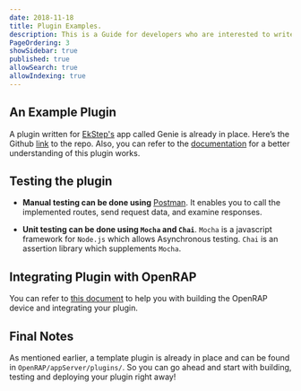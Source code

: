 ```yaml
---
date: 2018-11-18
title: Plugin Examples.
description: This is a Guide for developers who are interested to write a plugin for OPenRAP (v2.0) 
PageOrdering: 3
showSidebar: true
published: true
allowSearch: true
allowIndexing: true
---
```

## An Example Plugin
A plugin written for [EkStep's](https://ekstep.in/) app called Genie is already in place. Here’s the Github [link](https://github.com/projectOpenRAP/OpenRAP/tree/pluginBranch/appServer/plugins/ekStep) to the repo. Also, you can refer to the [documentation](https://docs.google.com/document/d/15f4S4v6xnRR0UzBRv883XXK705OuP2nElqYjOAVN5Hs/edit?usp=sharing) for a better understanding of this plugin works.

## Testing the plugin
* **Manual testing can be done using** [Postman](https://www.getpostman.com/). It enables you to call the implemented routes, send request data, and examine responses.

* **Unit testing can be done using `Mocha` and `Chai`**. `Mocha` is a javascript framework for `Node.js` which allows Asynchronous testing. `Chai`  is an assertion library which supplements `Mocha`. 

## Integrating Plugin with OpenRAP
You can refer to [this document](https://docs.google.com/document/d/1RgW2PRLi4NhrGh-XU39XtJHcGR7Gd49qIIQsrbRE7wo/edit?usp=sharing) to help you with building the OpenRAP device and integrating your plugin.

## Final Notes
As mentioned earlier, a template plugin is already in place and can be found in `OpenRAP/appServer/plugins/`. So you can go ahead and start with building, testing and deploying your plugin right away!